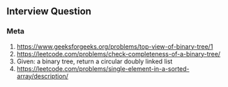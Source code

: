 ## Interview Question

###  Meta
1. https://www.geeksforgeeks.org/problems/top-view-of-binary-tree/1
2. https://leetcode.com/problems/check-completeness-of-a-binary-tree/
3. Given: a binary tree, return a circular doubly linked list
4. https://leetcode.com/problems/single-element-in-a-sorted-array/description/